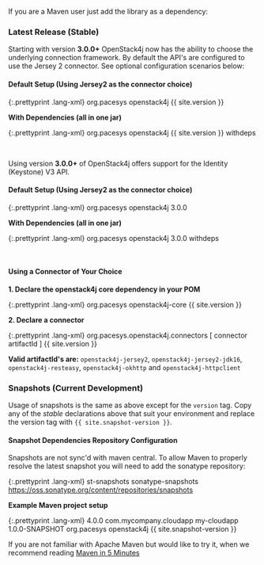 
If you are a Maven user just add the library as a dependency:

### Latest Release (Stable)

Starting with version **3.0.0+** OpenStack4j now has the ability to choose the underlying connection framework.  By default the API's are configured to use the Jersey 2 connector.  See optional configuration scenarios below:

#### Default Setup (Using Jersey2 as the connector choice)

{:.prettyprint .lang-xml}
	<dependency>
	  <groupId>org.pacesys</groupId>
	  <artifactId>openstack4j</artifactId>
	  <version>{{ site.version }}</version>
	</dependency>

**With Dependencies (all in one jar)**

{:.prettyprint .lang-xml}
	<dependency>
	  <groupId>org.pacesys</groupId>
	  <artifactId>openstack4j</artifactId>
	  <version>{{ site.version }}</version>
	  <classifier>withdeps</classifier>
	</dependency>

<br>

Using version **3.0.0+** of OpenStack4j offers support for the Identity (Keystone) V3 API.

#### Default Setup (Using Jersey2 as the connector choice)

{:.prettyprint .lang-xml}
	<dependency>
	  <groupId>org.pacesys</groupId>
	  <artifactId>openstack4j</artifactId>
	  <version>3.0.0</version>
	</dependency>

**With Dependencies (all in one jar)**

{:.prettyprint .lang-xml}
	<dependency>
	  <groupId>org.pacesys</groupId>
	  <artifactId>openstack4j</artifactId>
	  <version>3.0.0</version>
	  <classifier>withdeps</classifier>
	</dependency>

<br>

#### Using a Connector of Your Choice

**1. Declare the openstack4j core dependency in your POM**

{:.prettyprint .lang-xml}
	<dependency>
	  <groupId>org.pacesys</groupId>
	  <artifactId>openstack4j-core</artifactId>
	  <version>{{ site.version }}</version>
	</dependency>

**2. Declare a connector**

{:.prettyprint .lang-xml}
	<dependency>
	  <groupId>org.pacesys.openstack4j.connectors</groupId>
	  <artifactId>[ connector artifactId ]</artifactId>
	  <version>{{ site.version }}</version>
	</dependency>

<div class="alert alert-info connectors"><b>Valid artifactId's are:</b> <code>openstack4j-jersey2</code>, <code>openstack4j-jersey2-jdk16</code>, <code>openstack4j-resteasy</code>, <code>openstack4j-okhttp</code> and <code>openstack4j-httpclient</code></div>
 
### Snapshots (Current Development)

Usage of snapshots is the same as above except for the `version` tag.  Copy any of the *stable* declarations above that suit your environment and replace the version tag with `{{ site.snapshot-version }}`.

#### Snapshot Dependencies Repository Configuration

Snapshots are not sync'd with maven central.  To allow Maven to properly resolve the latest snapshot you will need to add the sonatype repository:
	
{:.prettyprint .lang-xml}
	<repositories>
	    <repository>
	      <id>st-snapshots</id>
	      <name>sonatype-snapshots</name>
	      <url>https://oss.sonatype.org/content/repositories/snapshots</url>
	    </repository>
	</repositories>
	

**Example Maven project setup**

{:.prettyprint .lang-xml}
	<?xml version="1.0" encoding="UTF-8"?>
	<project xmlns="http://maven.apache.org/POM/4.0.0" xmlns:xsi="http://www.w3.org/2001/XMLSchema-instance" xsi:schemaLocation="http://maven.apache.org/POM/4.0.0 http://maven.apache.org/xsd/maven-4.0.0.xsd">
	  <modelVersion>4.0.0</modelVersion>
	  <groupId>com.mycompany.cloudapp</groupId>
	  <artifactId>my-cloudapp</artifactId>
	  <version>1.0.0-SNAPSHOT</version>
	  <dependencies>
	    <dependency>
	        <groupId>org.pacesys</groupId>
	        <artifactId>openstack4j</artifactId>
		    <version>{{ site.snapshot-version }}</version>
	      </dependency>
	  </dependencies>
	</project>

If you are not familiar with Apache Maven but would like to try it, when we recommend reading [Maven in 5 Minutes](http://maven.apache.org/guides/getting-started/maven-in-five-minutes.html)
